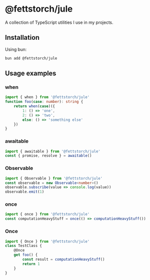 # @fettstorch/jule

A collection of TypeScript utilities I use in my projects.

## Installation

Using bun:
```bash
bun add @fettstorch/jule
```

## Usage examples

### when
```ts
import { when } from '@fettstorch/jule'
function foo(case: number): string {
    return when(case)({
        1: () => 'one',
        2: () => 'two',
        else: () => 'something else'
    })
}
```

### awaitable
```ts
import { awaitable } from '@fettstorch/jule'
const { promise, resolve } = awaitable()
```

### Observable
```ts
import { Observable } from '@fettstorch/jule'
const observable = new Observable<number>()
observable.subscribe(value => console.log(value))
observable.emit(1)
```

### once
```ts
import { once } from '@fettstorch/jule'
const computationHeavyStuff = once(() => computationHeavyStuff())
```

### Once
```ts
import { Once } from '@fettstorch/jule'
class TestClass {
    @Once
    get foo() {
        const result = computationHeavyStuff()
        return 1
    }
}
```
